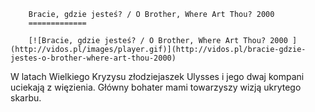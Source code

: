 
        Bracie, gdzie jesteś? / O Brother, Where Art Thou? 2000 
        =============
        
        [![Bracie, gdzie jesteś? / O Brother, Where Art Thou? 2000 ](http://vidos.pl/images/player.gif)](http://vidos.pl/bracie-gdzie-jestes-o-brother-where-art-thou-2000)
        
        
 W latach Wielkiego Kryzysu złodziejaszek Ulysses i jego dwaj kompani uciekają z więzienia. Główny bohater mami towarzyszy wizją ukrytego skarbu. 
    